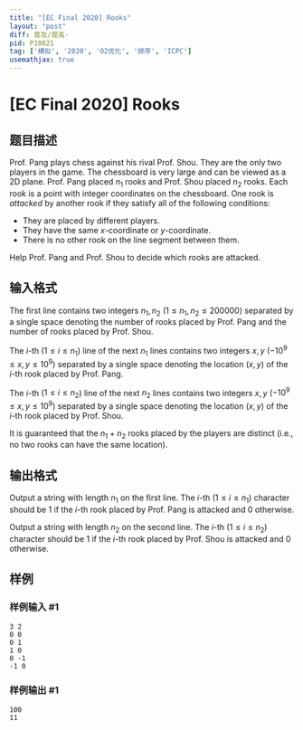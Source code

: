 ```yaml
---
title: "[EC Final 2020] Rooks"
layout: "post"
diff: 普及/提高-
pid: P10821
tag: ['模拟', '2020', 'O2优化', '排序', 'ICPC']
usemathjax: true
---
```


# [EC Final 2020] Rooks
## 题目描述

Prof. Pang plays chess against his rival Prof. Shou. They are the only two players in the game. The chessboard is very large and can be viewed as a 2D plane. Prof. Pang placed $n_1$ rooks and Prof. Shou placed $n_2$ rooks. Each rook is a point with integer coordinates on the chessboard. One rook is $\textit{attacked}$ by another rook if they satisfy all of the following conditions:

- They are placed by different players.
- They have the same $x$-coordinate or $y$-coordinate.
- There is no other rook on the line segment between them.

Help Prof. Pang and Prof. Shou to decide which rooks are attacked.
## 输入格式

The first line contains two integers $n_1, n_2$ ($1\le n_1, n_2\le 200000$) separated by a single space denoting the number of rooks placed by Prof. Pang and the number of rooks placed by Prof. Shou.

The $i$-th ($1\le i\le n_1$) line of the next $n_1$ lines contains two integers $x, y$ ($-10^9\le x, y\le 10^9$) separated by a single space denoting the location $(x, y)$ of the $i$-th rook placed by Prof. Pang.

The $i$-th ($1\le i\le n_2$) line of the next $n_2$ lines contains two integers $x, y$ ($-10^9\le x, y\le 10^9$) separated by a single space denoting the location $(x, y)$ of the $i$-th rook placed by Prof. Shou.

It is guaranteed that the $n_1+n_2$ rooks placed by the players are distinct (i.e., no two rooks can have the same location).
## 输出格式

Output a string with length $n_1$ on the first line. The $i$-th ($1\le i\le n_1$) character should be $1$ if the $i$-th rook placed by Prof. Pang is attacked and $0$ otherwise.

Output a string with length $n_2$ on the second line. The $i$-th ($1\le i\le n_2$) character should be $1$ if the $i$-th rook placed by Prof. Shou is attacked and $0$ otherwise.

## 样例

### 样例输入 #1
```
3 2
0 0
0 1
1 0
0 -1
-1 0
```
### 样例输出 #1
```
100
11
```
